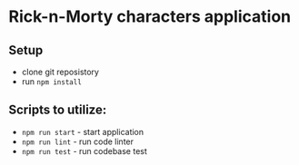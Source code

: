 # Rick-n-Morty characters application

## Setup

- clone git reposistory
- run `npm install`

## Scripts to utilize:

- `npm run start` - start application
- `npm run lint` - run code linter
- `npm run test` - run codebase test
